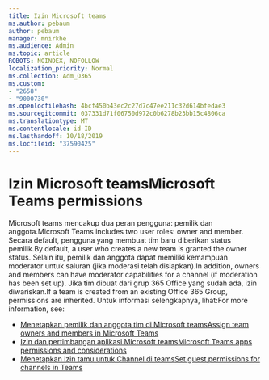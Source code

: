 ```yaml
---
title: Izin Microsoft teams
ms.author: pebaum
author: pebaum
manager: mnirkhe
ms.audience: Admin
ms.topic: article
ROBOTS: NOINDEX, NOFOLLOW
localization_priority: Normal
ms.collection: Adm_O365
ms.custom:
- "2658"
- "9000730"
ms.openlocfilehash: 4bcf450b43ec2c27d7c47ee211c32d614bfedae3
ms.sourcegitcommit: 037331d71f06750d972c0b6278b23bb15c4806ca
ms.translationtype: MT
ms.contentlocale: id-ID
ms.lasthandoff: 10/18/2019
ms.locfileid: "37590425"
---
```

# <a name="microsoft-teams-permissions"></a><span data-ttu-id="42aad-102">Izin Microsoft teams</span><span class="sxs-lookup"><span data-stu-id="42aad-102">Microsoft Teams permissions</span></span>

<span data-ttu-id="42aad-103">Microsoft teams mencakup dua peran pengguna: pemilik dan anggota.</span><span class="sxs-lookup"><span data-stu-id="42aad-103">Microsoft Teams includes two user roles: owner and member.</span></span> <span data-ttu-id="42aad-104">Secara default, pengguna yang membuat tim baru diberikan status pemilik.</span><span class="sxs-lookup"><span data-stu-id="42aad-104">By default, a user who creates a new team is granted the owner status.</span></span> <span data-ttu-id="42aad-105">Selain itu, pemilik dan anggota dapat memiliki kemampuan moderator untuk saluran (jika moderasi telah disiapkan).</span><span class="sxs-lookup"><span data-stu-id="42aad-105">In addition, owners and members can have moderator capabilities for a channel (if moderation has been set up).</span></span> <span data-ttu-id="42aad-106">Jika tim dibuat dari grup 365 Office yang sudah ada, izin diwariskan.</span><span class="sxs-lookup"><span data-stu-id="42aad-106">If a team is created from an existing Office 365 Group, permissions are inherited.</span></span> <span data-ttu-id="42aad-107">Untuk informasi selengkapnya, lihat:</span><span class="sxs-lookup"><span data-stu-id="42aad-107">For more information, see:</span></span>

- [<span data-ttu-id="42aad-108">Menetapkan pemilik dan anggota tim di Microsoft teams</span><span class="sxs-lookup"><span data-stu-id="42aad-108">Assign team owners and members in Microsoft Teams</span></span>](https://docs.microsoft.com/microsoftteams/assign-roles-permissions)
- [<span data-ttu-id="42aad-109">Izin dan pertimbangan aplikasi Microsoft teams</span><span class="sxs-lookup"><span data-stu-id="42aad-109">Microsoft Teams apps permissions and considerations</span></span>](https://docs.microsoft.com/microsoftteams/app-permissions)
- [<span data-ttu-id="42aad-110">Menetapkan izin tamu untuk Channel di teams</span><span class="sxs-lookup"><span data-stu-id="42aad-110">Set guest permissions for channels in Teams</span></span>](https://support.office.com/article/4756c468-2746-4bfd-a582-736d55fcc169)
